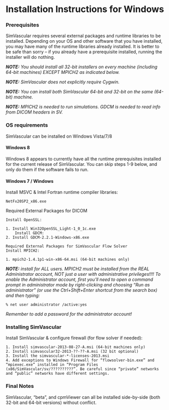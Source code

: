 # Installation Instructions for Windows #



### Prerequisites ###

SimVascular requires several external packages and runtime libraries to be installed. Depending on your OS and other
software that you have installed, you may have many of the runtime libraries already installed. It is better to be safe
than sorry – if you already have a prerequisite installed, running the installer will do nothing.

*__NOTE:__ You should install all 32-bit installers on every machine (including 64-bit machines) EXCEPT MPICH2 as indicated
below.*

*__NOTE:__ SimVascular does not explicitly require Cygwin.*

*__NOTE:__ You can install both SimVascular 64-bit and 32-bit on the same (64-bit) machine.*

*__NOTE:__ MPICH2 is needed to run simulations. GDCM is needed to read info from DICOM headers in SV.*

### OS requirements ###

SimVascular can be installed on Windows Vista/7/8 

#### Windows 8 ####

Windows 8 appears to currently have all the runtime prerequisites installed for the current release of SimVascular. You
can skip steps 1-9 below, and only do them if the software fails to run.

#### Windows 7 / Windows ####

Install MSVC & Intel Fortran runtime compiler libraries:

<!--
	1. Install vcredist_x86-2008-sp0.exe
	2. Install msvc10_vcredist_x64.exe (64-bit machines only)
	3. Install msvc2010sp1-vcredist_x64.exe (64 bit machines only)
	4. Install msvc10_sp1_vcredist_x86.exe
	5. w_fcompxe_redist_intel64_2011.6.233.msi (64-bit machines only)
	6. w_fcompxe_redist_ia32_2011.6.233.msi
	7. w_fcompxe_redist_intel64_2011.11.344.msi (64-bit machines only)
	8. w_fcompxe_redist_ia32_2011.11.344.msi
	-->
	NetFx20SP2_x86.exe

Required External Packages for DICOM
	
	Install OpenSSL:

	1. Install Win32OpenSSL_Light-1_0_1c.exe
		Install GDCM:
	2. Install GDCM-2.2.1-Windows-x86.exe

	Required External Packages for SimVascular Flow Solver
	Install MPICH2:

	1. mpich2-1.4.1p1-win-x86-64.msi (64-bit machines only)
<!--	2. mpich2-1.4.1p1-win-ia32.msi (32-bit machines only) -->

*__NOTE:__ install for ALL users. MPICH2 must be installed from the REAL Administrator account, NOT just a user with
administrative privileges!!!! To enable the Administrator account, first you’ll need to open a command prompt in
administrator mode by right-clicking and choosing “Run as administrator” (or use the Ctrl+Shift+Enter shortcut from the
search box) and then typing:*

	% net user administrator /active:yes

*Remember to add a password for the administrator account!*

### Installing SimVascular ###

Install SimVascular & configure firewall (for flow solver if needed):

	1. Install simvascular-2013-08-27-A.msi (64-bit machines only)
	2. Install simvascular32-2013-??-??-A.msi (32 bit optional)
	3. Install the simvascular-*-licenses-2013.msi
	4. Add exceptions to Windows Firewall for “flowsolver-bin.exe” and “mpiexec.exe” installed in “Program Files (x86/SimVascular/sv/??????????”. Be careful since “private” networks and “public” networks have different settings.

### Final Notes ###

SimVascular, “beta”, and cpmViewer can all be installed side-by-side (both 32-bit and 64-bit versions) without conflict.